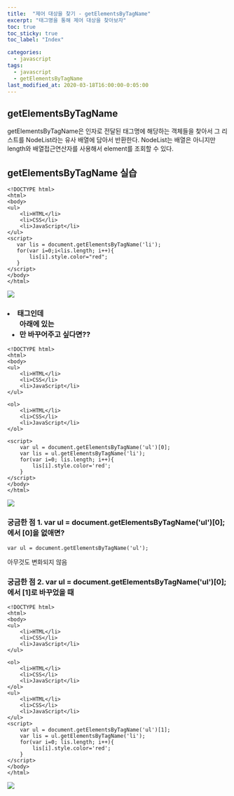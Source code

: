 ```yaml
---
title:  "제어 대상을 찾기 - getElementsByTagName"
excerpt: "태그명을 통해 제어 대상을 찾아보자"
toc: true
toc_sticky: true
toc_label: "Index"

categories:
  - javascript
tags:
  - javascript
  - getElementsByTagName
last_modified_at: 2020-03-18T16:00:00-0:05:00
---
```


## getElementsByTagName
getElementsByTagName은 인자로 전달된 태그명에 해당하는 객체들을 찾아서 그 리스트를 NodeList라는 유사 배열에 담아서 반환한다. NodeList는 배열은 아니지만 length와 배열접근연산자를 사용해서 element를 조회할 수 있다.

## getElementsByTagName 실습

```
<!DOCTYPE html>
<html>
<body>
<ul>
    <li>HTML</li>
    <li>CSS</li>
    <li>JavaScript</li>
</ul>
<script>
   var lis = document.getElementsByTagName('li');
   for(var i=0;i<lis.length; i++){
       lis[i].style.color="red";
   }
</script>
</body>
</html>
```

![](https://kimmy100b.github.io/assets/images/javascript/getElement/tagName/01-01.jpg)

### <li>태그인데 <ul>아래에 있는 <li>만 바꾸어주고 싶다면??

```
<!DOCTYPE html>
<html>
<body>
<ul>
    <li>HTML</li>
    <li>CSS</li>
    <li>JavaScript</li>
</ul>

<ol>
    <li>HTML</li>
    <li>CSS</li>
    <li>JavaScript</li>
</ol>

<script>
    var ul = document.getElementsByTagName('ul')[0];
    var lis = ul.getElementsByTagName('li');
    for(var i=0; lis.length; i++){
        lis[i].style.color='red';   
    }
</script>
</body>
</html>
```

![](https://kimmy100b.github.io/assets/images/javascript/getElement/tagName/01-02.jpg)

### 궁금한 점 1. var ul = document.getElementsByTagName('ul')[0];에서 [0]을 없애면?

```
var ul = document.getElementsByTagName('ul');
```

아무것도 변화되지 않음

### 궁금한 점 2. var ul = document.getElementsByTagName('ul')[0];에서 [1]로 바꾸었을 때

```
<!DOCTYPE html>
<html>
<body>
<ul>
    <li>HTML</li>
    <li>CSS</li>
    <li>JavaScript</li>
</ul>

<ol>
    <li>HTML</li>
    <li>CSS</li>
    <li>JavaScript</li>
</ol>
<ul>
    <li>HTML</li>
    <li>CSS</li>
    <li>JavaScript</li>
</ul>
<script>
    var ul = document.getElementsByTagName('ul')[1];
    var lis = ul.getElementsByTagName('li');
    for(var i=0; lis.length; i++){
        lis[i].style.color='red';   
    }
</script>
</body>
</html>
```

![](https://kimmy100b.github.io/assets/images/javascript/getElement/tagName/01-03.jpg)